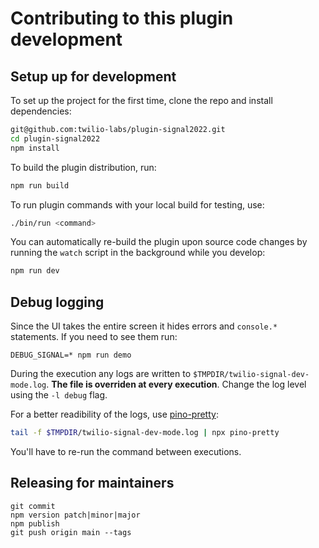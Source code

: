 # Contributing to this plugin development

## Setup up for development

To set up the project for the first time, clone the repo and install dependencies:

```bash
git@github.com:twilio-labs/plugin-signal2022.git
cd plugin-signal2022
npm install
```

To build the plugin distribution, run:

```bash
npm run build
```

To run plugin commands with your local build for testing, use:

```bash
./bin/run <command>
```

You can automatically re-build the plugin upon source code changes by running the `watch` script in the background while you develop:

```bash
npm run dev
```

## Debug logging

Since the UI takes the entire screen it hides errors and `console.*` statements. If you need to see them run:

```
DEBUG_SIGNAL=* npm run demo
```

During the execution any logs are written to `$TMPDIR/twilio-signal-dev-mode.log`. **The file is overriden at every execution**.
Change the log level using the `-l debug` flag.

For a better readibility of the logs, use [pino-pretty](https://npm.im/pino-pretty):

```bash
tail -f $TMPDIR/twilio-signal-dev-mode.log | npx pino-pretty
```

You'll have to re-run the command between executions.

## Releasing for maintainers
```
git commit
npm version patch|minor|major
npm publish
git push origin main --tags
```
